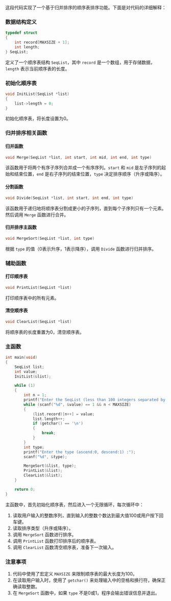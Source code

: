 这段代码实现了一个基于归并排序的顺序表排序功能。下面是对代码的详细解释：

### 数据结构定义

```c
typedef struct
{
    int record[MAXSIZE + 1];
    int length;
} SeqList;
```

定义了一个顺序表结构 `SeqList`，其中 `record` 是一个数组，用于存储数据，`length` 表示当前顺序表的长度。

### 初始化顺序表

```c
void InitList(SeqList *list)
{
    list->length = 0;
}
```

初始化顺序表，将长度设置为0。

### 归并排序相关函数

#### 归并函数

```c
void Merge(SeqList *list, int start, int mid, int end, int type)
```

该函数用于将两个有序子序列合并成一个有序序列。`start` 和 `mid` 是左子序列的起始和结束位置，`end` 是右子序列的结束位置，`type` 决定排序顺序（升序或降序）。

#### 分割函数

```c
void Divide(SeqList *list, int start, int end, int type)
```

该函数用于递归地将顺序表分割成更小的子序列，直到每个子序列只有一个元素。然后调用 `Merge` 函数进行合并。

#### 归并排序主函数

```c
void MergeSort(SeqList *list, int type)
```

根据 `type` 的值（0表示升序，1表示降序），调用 `Divide` 函数进行归并排序。

### 辅助函数

#### 打印顺序表

```c
void PrintList(SeqList *list)
```

打印顺序表中的所有元素。

#### 清空顺序表

```c
void ClearList(SeqList *list)
```

将顺序表的长度重置为0，清空顺序表。

### 主函数

```c
int main(void)
{
    SeqList list;
    int value;
    InitList(&list);

    while (1)
    {
        int n = 1;
        printf("Enter the SeqList (less than 100 integers separated by blank) : ");
        while (scanf("%d", &value) == 1 && n < MAXSIZE)
        {
            (list.record)[n++] = value;
            list.length++;
            if (getchar() == '\n')
            {
                break;
            }
        }
        int type;
        printf("Enter the type (ascend:0, descend:1) :");
        scanf("%d", &type);

        MergeSort(&list, type);
        PrintList(&list);
        ClearList(&list);
    }

    return 0;
}
```

主函数中，首先初始化顺序表，然后进入一个无限循环，每次循环中：

1. 读取用户输入的整数序列，直到输入的整数个数达到最大值100或用户按下回车键。
2. 读取排序类型（升序或降序）。
3. 调用 `MergeSort` 函数进行排序。
4. 调用 `PrintList` 函数打印排序后的顺序表。
5. 调用 `ClearList` 函数清空顺序表，准备下一次输入。

### 注意事项

1. 代码中使用了宏定义 `MAXSIZE` 来限制顺序表的最大长度为100。
2. 在读取用户输入时，使用了 `getchar()` 来处理输入中的空格和换行符，确保正确读取整数。
3. 在 `MergeSort` 函数中，如果 `type` 不是0或1，程序会输出错误信息并退出。